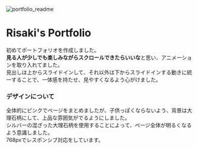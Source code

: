 ![portfolio_readme](https://user-images.githubusercontent.com/100771347/161263503-74991a03-bce3-46e0-978f-68d217254e9f.jpg)
# Risaki's Portfolio
初めてポートフォリオを作成しました。  
**見る人が少しでも楽しみながらスクロールできたらいいな**と思い、アニメーションを取り入れてました。    
見出しは上からスライドインして、それ以外は下からスライドインする動きに統一することで、一体感を持たせ、見やすくなるよう心がけました。
### デザインについて  
全体的にピンクでページをまとめましたが、子供っぽくならないよう、背景は大理石柄にして、上品な雰囲気がでるようにしました。  
シルバーの混ざった大理石柄を使用することによって、ページ全体が明るくなるよう意識しました。  
768pxでレスポンシブ対応をしています。
